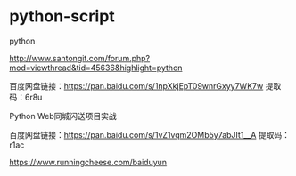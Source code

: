 # python-script
python


http://www.santongit.com/forum.php?mod=viewthread&tid=45636&highlight=python

百度网盘链接：https://pan.baidu.com/s/1npXkjEpT09wnrGxyy7WK7w 提取码：6r8u



Python Web同城闪送项目实战

百度网盘链接：https://pan.baidu.com/s/1vZ1vqm2OMb5y7abJIt1__A 提取码：r1ac


https://www.runningcheese.com/baiduyun

